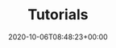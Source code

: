 ---
id: "v2-tutorials"
title : "Tutorials"
description: "Tutorials"
lead: ""
date: 2020-10-06T08:48:23+00:00
lastmod: 2020-10-06T08:48:23+00:00
draft: false
images: []
weight: 20
---